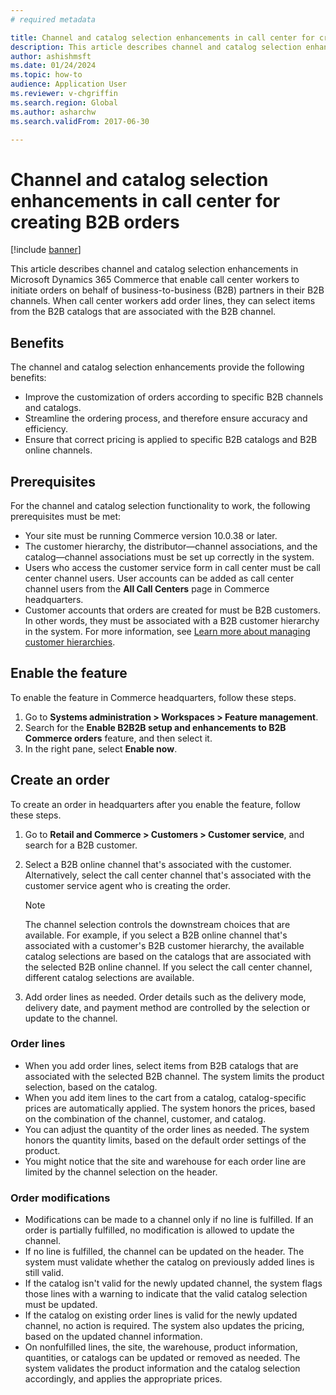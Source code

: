 ```yaml
---
# required metadata

title: Channel and catalog selection enhancements in call center for creating B2B orders
description: This article describes channel and catalog selection enhancements in Microsoft Dynamics 365 Commerce that enable call center workers to initiate orders on behalf of B2B partners in their B2B channels.
author: ashishmsft
ms.date: 01/24/2024
ms.topic: how-to
audience: Application User
ms.reviewer: v-chgriffin
ms.search.region: Global
ms.author: asharchw
ms.search.validFrom: 2017-06-30

---
```

# Channel and catalog selection enhancements in call center for creating B2B orders 

[!include [banner](../includes/banner.md)]

This article describes channel and catalog selection enhancements in Microsoft Dynamics 365 Commerce that enable call center workers to initiate orders on behalf of business-to-business (B2B) partners in their B2B channels. When call center workers add order lines, they can select items from the B2B catalogs that are associated with the B2B channel.

## Benefits

The channel and catalog selection enhancements provide the following benefits:

- Improve the customization of orders according to specific B2B channels and catalogs.
- Streamline the ordering process, and therefore ensure accuracy and efficiency.
- Ensure that correct pricing is applied to specific B2B catalogs and B2B online channels.

## Prerequisites

For the channel and catalog selection functionality to work, the following prerequisites must be met:

- Your site must be running Commerce version 10.0.38 or later.
- The customer hierarchy, the distributor—channel associations, and the catalog—channel associations must be set up correctly in the system.
- Users who access the customer service form in call center must be call center channel users. User accounts can be added as call center channel users from the **All Call Centers** page in Commerce headquarters.
- Customer accounts that orders are created for must be B2B customers. In other words, they must be associated with a B2B customer hierarchy in the system. For more information, see [Learn more about managing customer hierarchies](./b2b/partners-customer-hierarchies.md).

## Enable the feature

To enable the feature in Commerce headquarters, follow these steps.

1. Go to **Systems administration \> Workspaces \> Feature management**.
1. Search for the **Enable B2B2B setup and enhancements to B2B Commerce orders** feature, and then select it.
1. In the right pane, select **Enable now**.

## Create an order

To create an order in headquarters after you enable the feature, follow these steps.

1. Go to **Retail and Commerce \> Customers \> Customer service**, and search for a B2B customer.
1. Select a B2B online channel that's associated with the customer. Alternatively, select the call center channel that's associated with the customer service agent who is creating the order.

    > [!NOTE]
    > The channel selection controls the downstream choices that are available. For example, if you select a B2B online channel that's associated with a customer's B2B customer hierarchy, the available catalog selections are based on the catalogs that are associated with the selected B2B online channel. If you select the call center channel, different catalog selections are available.

1. Add order lines as needed. Order details such as the delivery mode, delivery date, and payment method are controlled by the selection or update to the channel.

### Order lines

- When you add order lines, select items from B2B catalogs that are associated with the selected B2B channel. The system limits the product selection, based on the catalog.
- When you add item lines to the cart from a catalog, catalog-specific prices are automatically applied. The system honors the prices, based on the combination of the channel, customer, and catalog.
- You can adjust the quantity of the order lines as needed. The system honors the quantity limits, based on the default order settings of the product.
- You might notice that the site and warehouse for each order line are limited by the channel selection on the header.

### Order modifications

- Modifications can be made to a channel only if no line is fulfilled. If an order is partially fulfilled, no modification is allowed to update the channel.
- If no line is fulfilled, the channel can be updated on the header. The system must validate whether the catalog on previously added lines is still valid.
- If the catalog isn't valid for the newly updated channel, the system flags those lines with a warning to indicate that the valid catalog selection must be updated.
- If the catalog on existing order lines is valid for the newly updated channel, no action is required. The system also updates the pricing, based on the updated channel information.
- On nonfulfilled lines, the site, the warehouse, product information, quantities, or catalogs can be updated or removed as needed. The system validates the product information and the catalog selection accordingly, and applies the appropriate prices.
